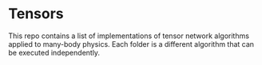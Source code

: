 # Tensors
This repo contains a list of implementations of tensor network algorithms applied to many-body physics. Each folder is a different algorithm that can be executed independently.